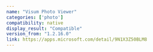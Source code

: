 ```yaml
---
name: "Visum Photo Viewer"
categories: ['photo']
compatibility: native
display_result: "Compatible"
version_from: "1.2.16.0"
link: https://apps.microsoft.com/detail/9N1X3Z50BLM8
---
```

